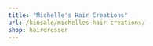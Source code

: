 ```yaml
---
title: "Michelle's Hair Creations"
url: /kinsale/michelles-hair-creations/
shop: hairdresser
---
```

